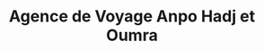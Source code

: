 ---
title: "Agence de Voyage Anpo Hadj et Oumra"
url: /tahoua/agence-de-voyage-anpo-hadj-et-oumra/
shop: agence de voyage
---